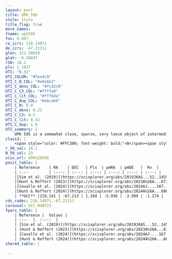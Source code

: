 ```yaml
---
layout: post
title: UPK 595
style: style
title_flag: true
more_names: 
fname: upk595
fov: 0.607
ra_icrs: 218.14071
de_icrs: -67.21311
glon: 312.50019
glat: -6.28847
r50: 18.2
plx: 1.1837
UTI: "0.31"
UTI_COLOR: "#fee4c9"
UTI_C_N_COL: "#e0a6b3"
UTI_C_dens_COL: "#fcd2c0"
UTI_C_C3_COL: "#ffffe8"
UTI_C_lit_COL: "#fff6da"
UTI_C_dup_COL: "#a6cab9"
UTI_C_N: 0.0
UTI_C_dens: 0.23
UTI_C_C3: 0.5
UTI_C_lit: 0.42
UTI_C_dup: 1.0
UTI_summary: |
    UPK 595 is a somewhat close, sparse, very loose object of intermediate C3 quality. It is poorly studied in the literature.<br><br><span style="color: #99180f; font-weight: bold;">Warning: </span>contains less than 25 stars with <i>P>0.5</i> estimated.
class3: |
    <span style="color: #FFC300; font-weight: bold;">B</span><span style="color: #FFC300; font-weight: bold;">B</span>
r_50_val: 18.2
N_50_val: 23
scix_url: UPK%20595
posit_table: |
    | Reference    | RA    | DEC   | Plx  | pmRA  | pmDE   |  Rv  |
    | :---         | :---: | :---: | :---: | :---: | :---: | :---: |
    |[Sim et al. (2019)](https://scixplorer.org/abs/2019JKAS...52..145S) | 218.376 | -67.044 | -- | -5.93 | -3.92 | -- |
    |[Hunt & Reffert (2023)](https://scixplorer.org/abs/2023A%26A...673A.114H) | 218.125 | -67.192 | 1.166 | -5.956 | -4.006 | -0.29 |
    |[Cavallo et al. (2024)](https://scixplorer.org/abs/2024AJ....167...12C) | 218.156 | -67.321 | 1.17 | -- | -- | -- |
    |[Hunt & Reffert (2024)](https://scixplorer.org/abs/2024A%26A...686A..42H) | 218.125 | -67.192 | 1.166 | -5.956 | -4.006 | -0.29 |
    | **UCC** |218.141 | -67.213 | 1.184 | -5.936 | -3.999 | -1.274 | 
cds_radec: 218.14071,-67.21311
carousel: UCC_HUNT23
fpars_table: |
    | Reference |  Values |
    | :---  |  :---:  |
    | [Sim et al. (2019)](https://scixplorer.org/abs/2019JKAS...52..145S) | `d_pc=875, log(age)=8.8` |
    | [Hunt & Reffert (2023)](https://scixplorer.org/abs/2023A%26A...673A.114H) | `AV50=0.981, diffAV50=0.998, MOD50=9.552, logAge50=8.101` |
    | [Cavallo et al. (2024)](https://scixplorer.org/abs/2024AJ....167...12C) | `AV50=0.84, dMod50=9.57, logAge50=8.43, [Fe/H]50=0.37` |
    | [Hunt & Reffert (2024)](https://scixplorer.org/abs/2024A%26A...686A..42H) | `MassJ=40.7056` |
shared_table: |
    
---
```

